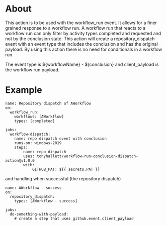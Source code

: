 # About

This action is to be used with the workflow_run event.  It allows for a finer grained response to a workflow run.
A workflow run that reacts to a workflow run can only filter by activity types completed and requested and not by the conclusion state.
This action will create a repository_dispatch event with an event type that includes the conclusion and has the original payload.  By using this action there is no need for conditionals in a workflow run.

The event type is ${workflowName} - ${conclusion} and client_payload is the workflow run payload.

# Example
```
name: Repository dispatch of AWorkflow
on:
  workflow_run:
    workflows: [AWorkflow]
    types: [completed]

jobs:
  workflow-dispatch:
    name: repo dispatch event with conclusion 
    runs-on: windows-2019
    steps:
      - name: repo dispatch
        uses: tonyhallett/workflow-run-conclusion-dispatch-action@v1.0.0
        with:
            GITHUB_PAT: ${{ secrets.PAT }}
```
and handling when successful (the repository dispatch)
```
name: AWorkflow - success
on:
  repository_dispatch:
    types: [AWorkflow - success]

jobs:
  do-something-with-payload:
    # create a step that uses github.event.client_payload
    
```